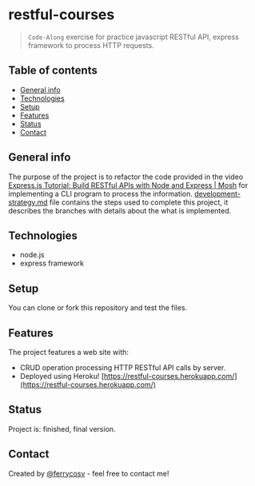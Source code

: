 # restful-courses

> `Code-Along` exercise for practice javascript RESTful API, express framework to process HTTP requests.

## Table of contents
* [General info](#general-info)
* [Technologies](#technologies)
* [Setup](#setup)
* [Features](#features)
* [Status](#status)
* [Contact](#contact)

## General info
The purpose of the project is to refactor the code provided in the video [Express.js Tutorial: Build RESTful APIs with Node and Express | Mosh](https://www.youtube.com/watch?v=pKd0Rpw7O48) for implementing a CLI program to process the information. [development-strategy.md](./development-strategy.md) file contains the steps used to complete this project, it describes the branches with details about the what is implemented.

## Technologies
* node.js
* express framework

## Setup
You can clone or fork this repository and test the files.

## Features
The project features a web site with:
* CRUD operation processing HTTP RESTful API calls by server.
* Deployed using Heroku! [https://restful-courses.herokuapp.com/](https://restful-courses.herokuapp.com/)


## Status
Project is: finished, final version.

## Contact
Created by [@ferrycosv](www.github.com/ferrycosv) - feel free to contact me!